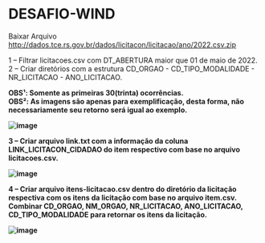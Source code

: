 # DESAFIO-WIND

Baixar Arquivo 
http://dados.tce.rs.gov.br/dados/licitacon/licitacao/ano/2022.csv.zip

1 – Filtrar licitacoes.csv com DT_ABERTURA maior que 01 de maio de 2022.
2 – Criar diretórios com a estrutura CD_ORGAO - CD_TIPO_MODALIDADE - NR_LICITACAO - ANO_LICITACAO.

<b>OBS¹: Somente as primeiras 30(trinta) ocorrências.<b><br>
<b>OBS²: As imagens são apenas para exemplificação, desta forma, não necessariamente seu retorno será igual ao exemplo.<b>

![image](https://user-images.githubusercontent.com/98180262/171285203-b45ea2a0-b5b3-4fa1-8a9e-50f6eb023de7.png)
 
3 – Criar arquivo link.txt com a informação da coluna LINK_LICITACON_CIDADAO do item respectivo com base no arquivo licitacoes.csv.

![image](https://user-images.githubusercontent.com/98180262/171285240-1c841e0b-8545-4e66-b1d3-53ddfb1cb514.png)
 
4 – Criar arquivo itens-licitacao.csv dentro do diretório da licitação respectiva com os itens da licitação com base no arquivo item.csv.
Combinar CD_ORGAO, NM_ORGAO, NR_LICITACAO, ANO_LICITACAO, CD_TIPO_MODALIDADE para retornar os itens da licitação.

![image](https://user-images.githubusercontent.com/98180262/171285273-e25123e4-b9fa-4822-893b-a748aaf11e6c.png)
